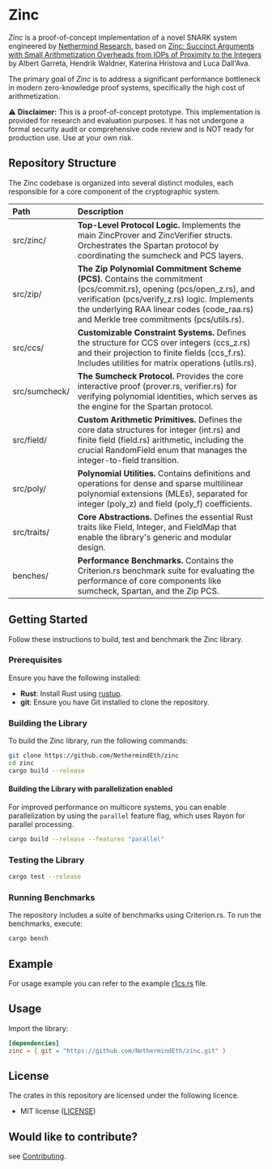 # **Zinc**


_Zinc_ is a proof-of-concept implementation of a novel SNARK system engineered by [Nethermind Research](https://www.nethermind.io/nethermind-research), based on [Zinc: Succinct Arguments with Small Arithmetization
Overheads from IOPs of Proximity to the Integers](https://eprint.iacr.org/2025/316) by
Albert Garreta, Hendrik Waldner, Katerina Hristova and Luca Dall'Ava.

The primary goal of _Zinc_ is to address a significant performance bottleneck in modern zero-knowledge proof systems, specifically the high cost of arithmetization.

⚠️ **Disclaimer:** This is a proof-of-concept prototype.
This implementation is provided for research and evaluation purposes. It has not undergone a formal security audit or comprehensive code review and is NOT ready for production use. Use at your own risk.


## **Repository Structure**

The Zinc codebase is organized into several distinct modules, each responsible for a core component of the cryptographic system.

| Path          | Description                                                                                                                                                                                                                                                         |
|:--------------|:--------------------------------------------------------------------------------------------------------------------------------------------------------------------------------------------------------------------------------------------------------------------|
| src/zinc/     | **Top-Level Protocol Logic.** Implements the main ZincProver and ZincVerifier structs. Orchestrates the Spartan protocol by coordinating the sumcheck and PCS layers.                                                                                               |
| src/zip/      | **The Zip Polynomial Commitment Scheme (PCS).** Contains the commitment (pcs/commit.rs), opening (pcs/open\_z.rs), and verification (pcs/verify\_z.rs) logic. Implements the underlying RAA linear codes (code\_raa.rs) and Merkle tree commitments (pcs/utils.rs). |
| src/ccs/      | **Customizable Constraint Systems.** Defines the structure for CCS over integers (ccs\_z.rs) and their projection to finite fields (ccs\_f.rs). Includes utilities for matrix operations (utils.rs).                                                                |
| src/sumcheck/ | **The Sumcheck Protocol.** Provides the core interactive proof (prover.rs, verifier.rs) for verifying polynomial identities, which serves as the engine for the Spartan protocol.                                                                                   |
| src/field/    | **Custom Arithmetic Primitives.** Defines the core data structures for integer (int.rs) and finite field (field.rs) arithmetic, including the crucial RandomField enum that manages the integer-to-field transition.                                                |
| src/poly/     | **Polynomial Utilities.** Contains definitions and operations for dense and sparse multilinear polynomial extensions (MLEs), separated for integer (poly\_z) and field (poly\_f) coefficients.                                                                      |
| src/traits/   | **Core Abstractions.** Defines the essential Rust traits like Field, Integer, and FieldMap that enable the library's generic and modular design.                                                                                                                    |
| benches/      | **Performance Benchmarks.** Contains the Criterion.rs benchmark suite for evaluating the performance of core components like sumcheck, Spartan, and the Zip PCS.                                                                                                    |

## **Getting Started**

Follow these instructions to build, test and benchmark the Zinc library.

### **Prerequisites**

Ensure you have the following installed:
 - **Rust**: Install Rust using [rustup](https://rustup.rs/).
 - **git**: Ensure you have Git installed to clone the repository.


### **Building the Library**

To build the Zinc library, run the following commands:

```bash
git clone https://github.com/NethermindEth/zinc
cd zinc
cargo build --release
````

#### **Building the Library with parallelization enabled**

For improved performance on multicore systems, you can enable parallelization by using the `parallel` feature flag, which uses Rayon for parallel processing.

```bash
cargo build --release --features "parallel"
```

### **Testing the Library**

```bash
cargo test --release
```

### **Running Benchmarks**

The repository includes a suite of benchmarks using Criterion.rs. To run the benchmarks, execute:

```bash
cargo bench
```

## **Example**

For usage example you can refer to the example [r1cs.rs](examples/simple_r1cs.rs) file.


## Usage
Import the library:
```toml
[dependencies]
zinc = { git = "https://github.com/NethermindEth/zinc.git" }
```

## License
The crates in this repository are licensed under the following licence.

* MIT license ([LICENSE](./LICENSE))

## Would like to contribute?

see [Contributing](./CONTRIBUTING.md).
